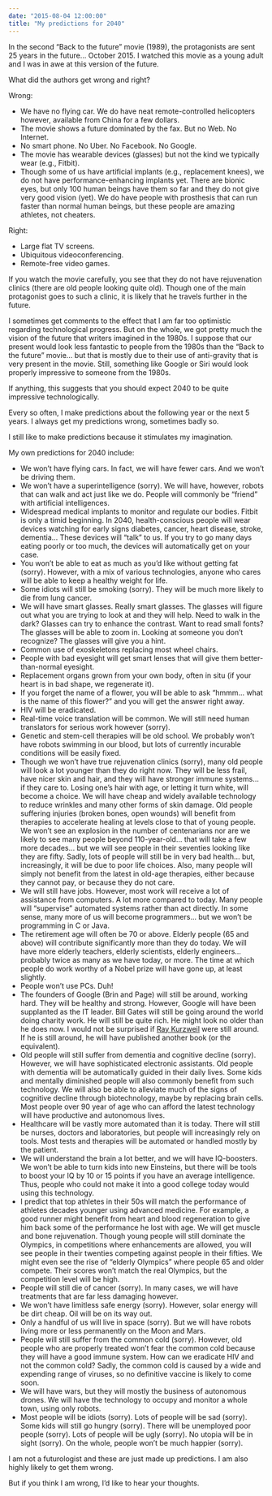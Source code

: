 ```yaml
---
date: "2015-08-04 12:00:00"
title: "My predictions for 2040"
---
```




In the second &ldquo;Back to the future&rdquo; movie (1989), the protagonists are sent 25 years in the future&hellip; October 2015. I watched this movie as a young adult and I was in awe at this version of the future. 

What did the authors get wrong and right?

Wrong: 

- We have no flying car. We do have neat remote-controlled helicopters however, available from China for a few dollars.
- The movie shows a future dominated by the fax. But no Web. No Internet.
- No smart phone. No Uber. No Facebook. No Google.
- The movie has wearable devices (glasses) but not the kind we typically wear (e.g., Fitbit).
- Though some of us have artificial implants (e.g., replacement knees), we do not have performance-enhancing implants yet. There are bionic eyes, but only 100 human beings have them so far and they do not give very good vision (yet). We do have people with prosthesis that can run faster than normal human beings, but these people are amazing athletes, not cheaters.


Right:

- Large flat TV screens.
- Ubiquitous videoconferencing.
- Remote-free video games.


If you watch the movie carefully, you see that they do not have rejuvenation clinics (there are old people looking quite old). Though one of the main protagonist goes to such a clinic, it is likely that he travels further in the future.

I sometimes get comments to the effect that I am far too optimistic regarding technological progress. But on the whole, we got pretty much the vision of the future that writers imagined in the 1980s. I suppose that our present would look less fantastic to people from the 1980s than the &ldquo;Back to the future&rdquo; movie&hellip; but that is mostly due to their use of anti-gravity that is very present in the movie. Still, something like Google or Siri would look properly impressive to someone from the 1980s.

If anything, this suggests that you should expect 2040 to be quite impressive technologically.

Every so often, I make predictions about the following year or the next 5 years. I always get my predictions wrong, sometimes badly so.

I still like to make predictions because it stimulates my imagination.

 My own predictions for 2040 include:

- We won&rsquo;t have flying cars. In fact, we will have fewer cars. And we won&rsquo;t be driving them.
- We won&rsquo;t have a superintelligence (sorry). We will have, however, robots that can walk and act just like we do. People will commonly be &ldquo;friend&rdquo; with artificial intelligences.
- Widespread medical implants to monitor and regulate our bodies. Fitbit is only a timid beginning. In 2040, health-conscious people will wear devices watching for early signs diabetes, cancer, heart disease, stroke, dementia&hellip; These devices will &ldquo;talk&rdquo; to us. If you try to go many days eating poorly or too much, the devices will automatically get on your case. 
- You won&rsquo;t be able to eat as much as you&rsquo;d like without getting fat (sorry). However, with a mix of various technologies, anyone who cares will be able to keep a healthy weight for life. 
- Some idiots will still be smoking (sorry). They will be much more likely to die from lung cancer. 
- We will have smart glasses. Really smart glasses. The glasses will figure out what you are trying to look at and they will help. Need to walk in the dark? Glasses can try to enhance the contrast. Want to read small fonts? The glasses will be able to zoom in. Looking at someone you don&rsquo;t recognize? The glasses will give you a hint.
- Common use of exoskeletons replacing most wheel chairs.
- People with bad eyesight will get smart lenses that will give them better-than-normal eyesight.
- Replacement organs grown from your own body, often in situ (if your heart is in bad shape, we regenerate it).
- If you forget the name of a flower, you will be able to ask &ldquo;hmmm&hellip; what is the name of this flower?&rdquo; and you will get the answer right away.
- HIV will be eradicated.
- Real-time voice translation will be common. We will still need human translators for serious work however (sorry).
- Genetic and stem-cell therapies will be old school. We probably won&rsquo;t have robots swimming in our blood, but lots of currently incurable conditions will be easily fixed.
- Though we won&rsquo;t have true rejuvenation clinics (sorry), many old people will look a lot younger than they do right now. They will be less frail, have nicer skin and hair, and they will have stronger immune systems&hellip; if they care to. Losing one&rsquo;s hair with age, or letting it turn white, will become a choice. We will have cheap and widely available technology to reduce wrinkles and many other forms of skin damage. Old people suffering injuries (broken bones, open wounds) will benefit from therapies to accelerate healing at levels close to that of young people. We won&rsquo;t see an explosion in the number of centenarians nor are we likely to see many people beyond 110-year-old&hellip; that will take a few more decades&hellip; but we will see people in their seventies looking like they are fifty. Sadly, lots of people will still be in very bad health&hellip; but, increasingly, it will be due to poor life choices. Also, many people will simply not benefit from the latest in old-age therapies, either because they cannot pay, or because they do not care. 
- We will still have jobs. However, most work will receive a lot of assistance from computers. A lot more compared to today. Many people will &ldquo;supervise&rdquo; automated systems rather than act directly. In some sense, many more of us will become programmers&hellip; but we won&rsquo;t be programming in C or Java.
- The retirement age will often be 70 or above. Elderly people (65 and above) will contribute significantly more than they do today. We will have more elderly teachers, elderly scientists, elderly engineers&hellip; probably twice as many as we have today, or more. The time at which people do work worthy of a Nobel prize will have gone up, at least slightly. 
- People won&rsquo;t use PCs. Duh!
- The founders of Google (Brin and Page) will still be around, working hard. They will be healthy and strong. However, Google will have been supplanted as the IT leader. Bill Gates will still be going around the world doing charity work. He will still be quite rich. He might look no older than he does now. I would not be surprised if [Ray Kurzweil](https://en.wikipedia.org/wiki/Ray_Kurzweil) were still around. If he is still around, he will have published another book (or the equivalent).
- Old people will still suffer from dementia and cognitive decline (sorry). However, we will have sophisticated electronic assistants. Old people with dementia will be automatically guided in their daily lives. Some kids and mentally diminished people will also commonly benefit from such technology. We will also be able to alleviate much of the signs of cognitive decline through biotechnology, maybe by replacing brain cells. Most people over 90 year of age who can afford the latest technology will have productive and autonomous lives.
- Healthcare will be vastly more automated than it is today. There will still be nurses, doctors and laboratories, but people will increasingly rely on tools. Most tests and therapies will be automated or handled mostly by the patient.
- We will understand the brain a lot better, and we will have IQ-boosters. We won&rsquo;t be able to turn kids into new Einsteins, but there will be tools to boost your IQ by 10 or 15 points if you have an average intelligence. Thus, people who could not make it into a good college today would using this technology. 
- I predict that top athletes in their 50s will match the performance of athletes decades younger using advanced medicine. For example, a good runner might benefit from heart and blood regeneration to give him back some of the performance he lost with age. We will get muscle and bone rejuvenation. Though young people will still dominate the Olympics, in competitions where enhancements are allowed, you will see people in their twenties competing against people in their fifties. We might even see the rise of &ldquo;elderly Olympics&rdquo; where people 65 and older compete. Their scores won&rsquo;t match the real Olympics, but the competition level will be high. 
- People will still die of cancer (sorry). In many cases, we will have treatments that are far less damaging however.
- We won&rsquo;t have limitless safe energy (sorry). However, solar energy will be dirt cheap. Oil will be on its way out.
- Only a handful of us will live in space (sorry). But we will have robots living more or less permanently on the Moon and Mars.
- People will still suffer from the common cold (sorry). However, old people who are properly treated won&rsquo;t fear the common cold because they will have a good immune system. How can we eradicate HIV and not the common cold? Sadly, the common cold is caused by a wide and expending range of viruses, so no definitive vaccine is likely to come soon. 
- We will have wars, but they will mostly the business of autonomous drones. We will have the technology to occupy and monitor a whole town, using only robots.
- Most people will be idiots (sorry). Lots of people will be sad (sorry). Some kids will still go hungry (sorry). There will be unemployed poor people (sorry). Lots of people will be ugly (sorry). No utopia will be in sight (sorry). On the whole, people won&rsquo;t be much happier (sorry).


I am not a futurologist and these are just made up predictions. I am also highly likely to get them wrong. 

But if you think I am wrong, I&rsquo;d like to hear your thoughts.

